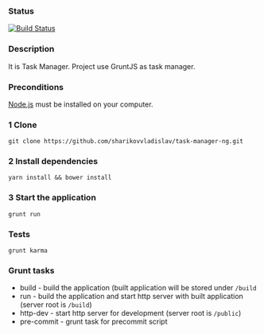 ### Status
[![Build Status](https://travis-ci.org/sharikovvladislav/task-manager-ng.svg?branch=master)](https://travis-ci.org/sharikovvladislav/task-manager-ng)

### Description

It is Task Manager. Project use GruntJS as task manager.

### Preconditions

[Node.js](https://nodejs.org/) must be installed on your computer.

### 1 Clone

```git clone https://github.com/sharikovvladislav/task-manager-ng.git```

### 2 Install dependencies

```yarn install && bower install```

### 3 Start the application

```grunt run```

### Tests

```grunt karma```

### Grunt tasks
- build - build the application (built application will be stored under `/build`
- run - build the application and start http server with built application (server root is `/build`)
- http-dev - start http server for development (server root is `/public`)
- pre-commit - grunt task for precommit script
